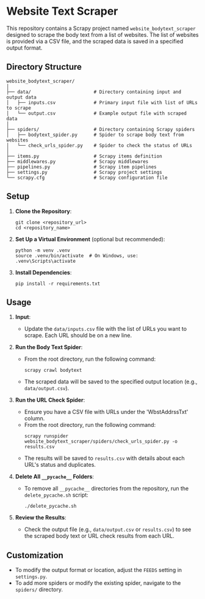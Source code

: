 # Website Text Scraper

This repository contains a Scrapy project named `website_bodytext_scraper` designed to scrape the body text from a list of websites. The list of websites is provided via a CSV file, and the scraped data is saved in a specified output format.

## Directory Structure

```
website_bodytext_scraper/
│
├── data/                       # Directory containing input and output data
│   ├── inputs.csv              # Primary input file with list of URLs to scrape
│   └── output.csv              # Example output file with scraped data
│
├── spiders/                    # Directory containing Scrapy spiders
│   ├── bodytext_spider.py      # Spider to scrape body text from websites
│   └── check_urls_spider.py    # Spider to check the status of URLs
│
├── items.py                    # Scrapy items definition
├── middlewares.py              # Scrapy middlewares
├── pipelines.py                # Scrapy item pipelines
├── settings.py                 # Scrapy project settings
└── scrapy.cfg                  # Scrapy configuration file
```

## Setup

1. **Clone the Repository**:
   ```
   git clone <repository_url>
   cd <repository_name>
   ```

2. **Set Up a Virtual Environment** (optional but recommended):
   ```
   python -m venv .venv
   source .venv/bin/activate  # On Windows, use: .venv\Scripts\activate
   ```

3. **Install Dependencies**:
   ```
   pip install -r requirements.txt
   ```

## Usage

1. **Input**:
   - Update the `data/inputs.csv` file with the list of URLs you want to scrape. Each URL should be on a new line.

2. **Run the Body Text Spider**:
   - From the root directory, run the following command:
     ```
     scrapy crawl bodytext
     ```
   - The scraped data will be saved to the specified output location (e.g., `data/output.csv`).

3. **Run the URL Check Spider**:
   - Ensure you have a CSV file with URLs under the 'WbstAddrssTxt' column.
   - From the root directory, run the following command:
     ```
     scrapy runspider website_bodytext_scraper/spiders/check_urls_spider.py -o results.csv
     ```
   - The results will be saved to `results.csv` with details about each URL's status and duplicates.

4. **Delete All `__pycache__` Folders**:
   - To remove all `__pycache__` directories from the repository, run the `delete_pycache.sh` script:
     ```
     ./delete_pycache.sh
     ```

5. **Review the Results**:
   - Check the output file (e.g., `data/output.csv` or `results.csv`) to see the scraped body text or URL check results from each URL.

## Customization

- To modify the output format or location, adjust the `FEEDS` setting in `settings.py`.
- To add more spiders or modify the existing spider, navigate to the `spiders/` directory.
